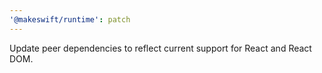 ```yaml
---
'@makeswift/runtime': patch
---
```


Update peer dependencies to reflect current support for React and React DOM.
